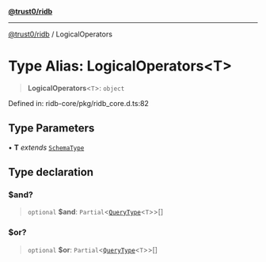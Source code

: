 [**@trust0/ridb**](../README.md)

***

[@trust0/ridb](../README.md) / LogicalOperators

# Type Alias: LogicalOperators\<T\>

> **LogicalOperators**\<`T`\>: `object`

Defined in: ridb-core/pkg/ridb\_core.d.ts:82

## Type Parameters

• **T** *extends* [`SchemaType`](SchemaType.md)

## Type declaration

### $and?

> `optional` **$and**: `Partial`\<[`QueryType`](QueryType.md)\<`T`\>\>[]

### $or?

> `optional` **$or**: `Partial`\<[`QueryType`](QueryType.md)\<`T`\>\>[]
